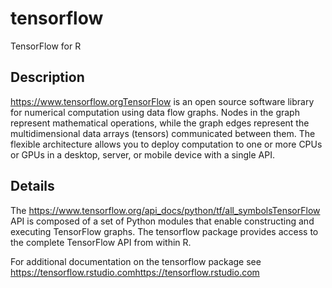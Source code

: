 # tensorflow


TensorFlow for R




## Description

https://www.tensorflow.orgTensorFlow is an open source software library
for numerical computation using data flow graphs. Nodes in the graph
represent mathematical operations, while the graph edges represent the
multidimensional data arrays (tensors) communicated between them. The
flexible architecture allows you to deploy computation to one or more CPUs or
GPUs in a desktop, server, or mobile device with a single API.






## Details

The https://www.tensorflow.org/api_docs/python/tf/all_symbolsTensorFlow
API is composed of a set of Python modules that enable constructing and
executing TensorFlow graphs. The tensorflow package provides access to the
complete TensorFlow API from within R.

For additional documentation on the tensorflow package see
https://tensorflow.rstudio.comhttps://tensorflow.rstudio.com







